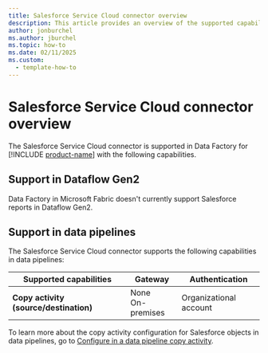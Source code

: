 ```yaml
---
title: Salesforce Service Cloud connector overview
description: This article provides an overview of the supported capabilities of the Salesforce Service Cloud connector.
author: jonburchel
ms.author: jburchel
ms.topic: how-to
ms.date: 02/11/2025
ms.custom:
  - template-how-to
---
```


# Salesforce Service Cloud connector overview

The Salesforce Service Cloud connector is supported in Data Factory for [!INCLUDE [product-name](../includes/product-name.md)] with the following capabilities.

## Support in Dataflow Gen2

Data Factory in Microsoft Fabric doesn't currently support Salesforce reports in Dataflow Gen2.

## Support in data pipelines

The Salesforce Service Cloud connector supports the following capabilities in data pipelines:

| Supported capabilities | Gateway | Authentication |
| --- | --- | ---|
| **Copy activity (source/destination)** | None <br> On-premises | Organizational account |

To learn more about the copy activity configuration for Salesforce objects in data pipelines, go to [Configure in a data pipeline copy activity](connector-salesforce-service-cloud-copy-activity.md).
